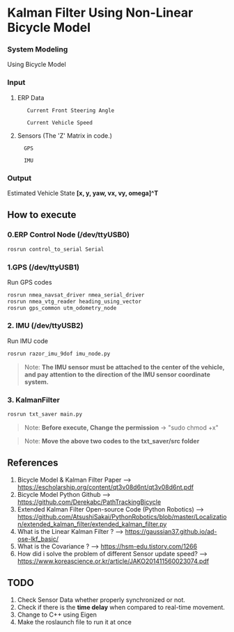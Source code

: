 # Kalman Filter Using Non-Linear Bicycle Model
### System Modeling
Using Bicycle Model
### Input
1. ERP Data

          Current Front Steering Angle
 
          Current Vehicle Speed

2. Sensors (The 'Z' Matrix in code.)

         GPS

         IMU

### Output
Estimated Vehicle State 
**[x, y, yaw, vx, vy, omega]^T**

## How to execute
### 0.ERP Control Node (/dev/ttyUSB0)
```sh
rosrun control_to_serial Serial
```
###  1.GPS (/dev/ttyUSB1)
Run GPS codes
```sh
rosrun nmea_navsat_driver nmea_serial_driver
rosrun nmea_vtg_reader heading_using_vector
rosrun gps_common utm_odometry_node
```
### 2. IMU (/dev/ttyUSB2)

Run IMU code
```sh
rosrun razor_imu_9dof imu_node.py
```
> Note: **The IMU sensor must be attached to the center of the vehicle, and pay attention to the direction of the IMU sensor coordinate system.**

### 3. KalmanFilter
```sh
rosrun txt_saver main.py
```
> Note: **Before execute, Change the permission** -> "sudo chmod +x"

> Note: **Move the above two codes to the txt_saver/src folder**

## References
1. Bicycle Model & Kalman Filter Paper
   --> https://escholarship.org/content/qt3v08d6nt/qt3v08d6nt.pdf
2. Bicycle Model Python Github
   --> https://github.com/Derekabc/PathTrackingBicycle
3. Extended Kalman Filter Open-source Code (Python Robotics)
   --> https://github.com/AtsushiSakai/PythonRobotics/blob/master/Localization/extended_kalman_filter/extended_kalman_filter.py
4. What is the Linear Kalman Filter ?
   --> https://gaussian37.github.io/ad-ose-lkf_basic/
5. What is the Covariance ?
   --> https://hsm-edu.tistory.com/1266
6. How did i solve the problem of different Sensor update speed?
   --> https://www.koreascience.or.kr/article/JAKO201411560023074.pdf
   
## TODO
1. Check Sensor Data whether properly synchronized or not.
2. Check if there is the **time delay** when compared to real-time movement.
3. Change to C++ using Eigen
4. Make the roslaunch file to run it at once 
 
